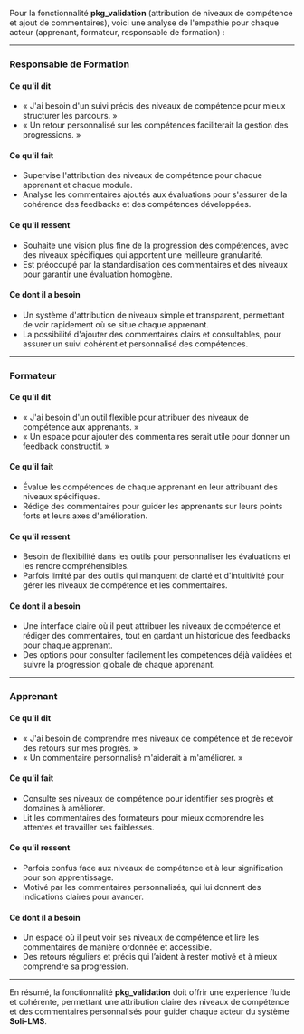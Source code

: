 Pour la fonctionnalité **pkg_validation** (attribution de niveaux de compétence et ajout de commentaires), voici une analyse de l'empathie pour chaque acteur (apprenant, formateur, responsable de formation) :

---

### Responsable de Formation

#### Ce qu'il dit

- « J'ai besoin d'un suivi précis des niveaux de compétence pour mieux structurer les parcours. »
- « Un retour personnalisé sur les compétences faciliterait la gestion des progressions. »

#### Ce qu'il fait

- Supervise l'attribution des niveaux de compétence pour chaque apprenant et chaque module.
- Analyse les commentaires ajoutés aux évaluations pour s'assurer de la cohérence des feedbacks et des compétences développées.

#### Ce qu'il ressent

- Souhaite une vision plus fine de la progression des compétences, avec des niveaux spécifiques qui apportent une meilleure granularité.
- Est préoccupé par la standardisation des commentaires et des niveaux pour garantir une évaluation homogène.

#### Ce dont il a besoin

- Un système d'attribution de niveaux simple et transparent, permettant de voir rapidement où se situe chaque apprenant.
- La possibilité d'ajouter des commentaires clairs et consultables, pour assurer un suivi cohérent et personnalisé des compétences.

---

### Formateur

#### Ce qu'il dit

- « J'ai besoin d'un outil flexible pour attribuer des niveaux de compétence aux apprenants. »
- « Un espace pour ajouter des commentaires serait utile pour donner un feedback constructif. »

#### Ce qu'il fait

- Évalue les compétences de chaque apprenant en leur attribuant des niveaux spécifiques.
- Rédige des commentaires pour guider les apprenants sur leurs points forts et leurs axes d'amélioration.

#### Ce qu'il ressent

- Besoin de flexibilité dans les outils pour personnaliser les évaluations et les rendre compréhensibles.
- Parfois limité par des outils qui manquent de clarté et d'intuitivité pour gérer les niveaux de compétence et les commentaires.

#### Ce dont il a besoin

- Une interface claire où il peut attribuer les niveaux de compétence et rédiger des commentaires, tout en gardant un historique des feedbacks pour chaque apprenant.
- Des options pour consulter facilement les compétences déjà validées et suivre la progression globale de chaque apprenant.

---

### Apprenant

#### Ce qu'il dit

- « J'ai besoin de comprendre mes niveaux de compétence et de recevoir des retours sur mes progrès. »
- « Un commentaire personnalisé m'aiderait à m'améliorer. »

#### Ce qu'il fait

- Consulte ses niveaux de compétence pour identifier ses progrès et domaines à améliorer.
- Lit les commentaires des formateurs pour mieux comprendre les attentes et travailler ses faiblesses.

#### Ce qu'il ressent

- Parfois confus face aux niveaux de compétence et à leur signification pour son apprentissage.
- Motivé par les commentaires personnalisés, qui lui donnent des indications claires pour avancer.

#### Ce dont il a besoin

- Un espace où il peut voir ses niveaux de compétence et lire les commentaires de manière ordonnée et accessible.
- Des retours réguliers et précis qui l’aident à rester motivé et à mieux comprendre sa progression.

---

En résumé, la fonctionnalité **pkg_validation** doit offrir une expérience fluide et cohérente, permettant une attribution claire des niveaux de compétence et des commentaires personnalisés pour guider chaque acteur du système **Soli-LMS**.
